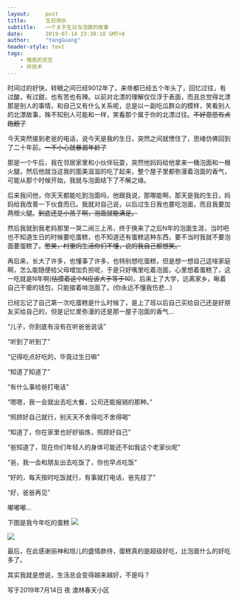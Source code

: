 ```yaml
---
layout:     post
title:      生日快乐
subtitle:   一个关于生日与泡面的故事
date:       2019-07-14 23:30:18 GMT+8
author:     "YangGuang"
header-style: text
tags:
    - 情感的天空
    - 非技术
---
```


时间过的好快，转眼之间已经9012年了，来帝都已经五个年头了，回忆过往，有过酸，有过甜，也有苦也有辣。以前对北漂的理解仅仅浮于表面，而且总觉得北漂那是别人的事情，和自己又有什么关系呢，总是以一副吃瓜群众的模样，笑看别人的北漂故事，殊不知别人可能和一样，笑看那个属于你的北漂过往。~~不好意思有点跑题了~~

今天突然接到老爸的电话，说今天是我的生日，突然之间就愣住了，思绪仿佛回到了二十年前。~~一不小心就暴漏年龄了~~

那是一个午后，我在邻居家里和小伙伴玩耍，突然他妈妈给他拿来一桶泡面和一根火腿，然后他就当这我的面美滋滋的吃了起来，整个屋子里都弥漫着泡面的香气，可能从那个时候开始，我就与泡面结下了不解之缘。

后来我问他，你天天都能吃到泡面吗，他跟我说，那哪能啊，那天是我的生日，妈妈给我改善一下伙食而已。我就对自己说，以后过生日我也要吃泡面，而且我要加两根火腿。~~到底还是小孩子啊，泡面就能满足。~~

然后我就到我老妈那里一哭二闹三上吊，终于换来了之后N年的泡面生涯，当时吧也不知道生日的时候要吃蛋糕，也不知道还有蛋糕这种东西，要不当时我就不要泡面要蛋糕了。~~憋笑，村里的生活你们不懂，说的我自己都想笑。~~

再后来，长大了许多，也懂事了许多，也特别想吃蛋糕，但是想一想自己这啥家庭啊，怎么能随便给父母增加负担呢，于是只好嘴里吃着泡面，心里想着蛋糕了，这一吃就是N年啊(~~估摸着这个N应该大于等于10~~)。后来上了大学，远离家乡，瞅着自己干瘪的钱包，只能接着啃泡面了。(你永远不懂我伤悲...)

已经忘记了自己第一次吃蛋糕是什么时候了，是上了班以后自己买给自己还是好朋友买给自己的，但是记忆里弥漫的还是那一屋子泡面的香气...

“儿子，你到底有没有在听爸爸说话”

“听到了听到了”

“记得吃点好吃的，毕竟过生日嘛”

“知道了知道了”

“有什么事给爸打电话”

“嗯嗯，我一会就出去吃大餐，公司还能报销的那种。”

“照顾好自己就行，别天天不舍得吃不舍得喝”

“知道了，你在家里也好好锻炼，照顾好自己”

“爸知道了，现在你们年轻人的身体可能还不如我这个老家伙呢”

“爸，我一会和朋友出去吃饭了，你也早点吃饭”

“好的，每天按时吃饭就行，有事就打电话，爸先挂了”

“好，爸爸再见”

嘟嘟嘟...

下图是我今年吃的蛋糕
![](/assets/images/2019/birthdaycake1.jpeg)


![](/assets/images/2019/birthdaycake2.jpeg)

最后，在此感谢丽神和旭儿的盛情款待，蛋糕真的是超级好吃，比泡面什么的好吃多了。

其实我就是想说，生活总会变得越来越好，不是吗？

写于2019年7月14日 夜
澳林春天小区
